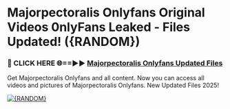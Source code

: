# Majorpectoralis Onlyfans Original Videos 0nlyFans Leaked - Files Updated! ({RANDOM})

<h3>🔴 CLICK HERE 🌐==►► <a href="https://betterlinks.top/A2PfLJ" rel="nofollow">Majorpectoralis Onlyfans Updated Files</a></h3>

Get Majorpectoralis Onlyfans and all content. Now you can access all videos and pictures of Majorpectoralis Onlyfans. New Updated Files 2025!

[![{RANDOM}](https://i.imgur.com/ppqm5kG.gif)](https://betterlinks.top/A2PfLJ)